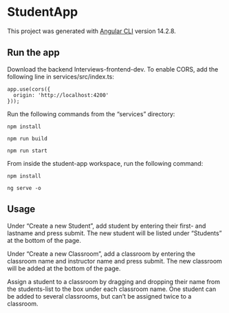 # StudentApp

This project was generated with [Angular CLI](https://github.com/angular/angular-cli) version 14.2.8.

## Run the app
Download the backend Interviews-frontend-dev. To enable CORS, add the following line in services/src/index.ts:
```
app.use(cors({
  origin: 'http://localhost:4200'
}));
```

Run the following commands from the “services” directory:

`npm install`

`npm run build`

`npm run start`

From inside the student-app workspace, run the following command:

`npm install`

`ng serve -o`

## Usage
Under “Create a new Student”, add student by entering their first- and lastname and press submit. The new student will be listed under “Students” at the bottom of the page.

Under “Create a new Classroom”, add a classroom by entering the classroom name and instructor name and press submit. The new classroom will be added at the bottom of the page.

Assign a student to a classroom by dragging and dropping their name from the students-list to the box under each classroom name. One student can be added to several classrooms, but can’t be assigned twice to a classroom. 
